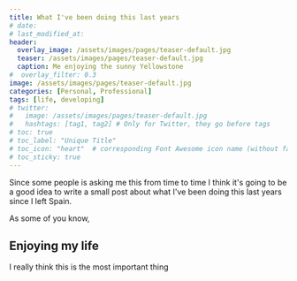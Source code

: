 ```yaml
---
title: What I've been doing this last years
# date: 
# last_modified_at: 
header: 
  overlay_image: /assets/images/pages/teaser-default.jpg
  teaser: /assets/images/pages/teaser-default.jpg
  caption: Me enjoying the sunny Yellowstone
#  overlay_filter: 0.3
image: /assets/images/pages/teaser-default.jpg
categories: [Personal, Professional]
tags: [life, developing]
# twitter: 
#   image: /assets/images/pages/teaser-default.jpg
#   hashtags: [tag1, tag2] # Only for Twitter, they go before tags
# toc: true
# toc_label: "Unique Title"
# toc_icon: "heart"  # corresponding Font Awesome icon name (without fa prefix)
# toc_sticky: true
---
```


Since some people is asking me this from time to time I think it's going to be a good idea to write a small post about what I've been doing this last years since I left Spain. 

As some of you know, 

## Enjoying my life

I really think this is the most important thing

